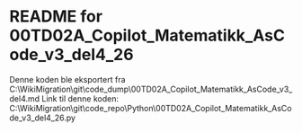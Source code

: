 # README for 00TD02A_Copilot_Matematikk_AsCode_v3_del4_26
Denne koden ble eksportert fra C:\WikiMigration\git\code_dump\00TD02A_Copilot_Matematikk_AsCode_v3_del4.md
Link til denne koden: C:\WikiMigration\git\code_repo\Python\00TD02A_Copilot_Matematikk_AsCode_v3_del4_26.py
